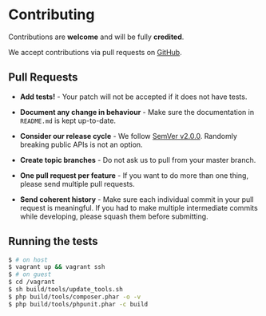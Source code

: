 # Contributing

Contributions are **welcome** and will be fully **credited**.

We accept contributions via pull requests on [GitHub](https://github.com/hollodotme/cologne-phonetic).


## Pull Requests

- **Add tests!** - Your patch will not be accepted if it does not have tests.

- **Document any change in behaviour** - Make sure the documentation in `README.md` is kept up-to-date.

- **Consider our release cycle** - We follow [SemVer v2.0.0](http://semver.org/). Randomly breaking public APIs is not an option.

- **Create topic branches** - Do not ask us to pull from your master branch.

- **One pull request per feature** - If you want to do more than one thing, please send multiple pull requests.

- **Send coherent history** - Make sure each individual commit in your pull request is meaningful. If you had to make multiple intermediate commits while developing, please squash them before submitting.


## Running the tests

```bash
$ # on host
$ vagrant up && vagrant ssh 
$ # on guest
$ cd /vagrant
$ sh build/tools/update_tools.sh
$ php build/tools/composer.phar -o -v
$ php build/tools/phpunit.phar -c build
```